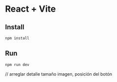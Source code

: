 # React + Vite

## Install

```bash
npm install
```

## Run

```bash
npm run dev
```
// arreglar detalle tamaño imagen, posición del botón